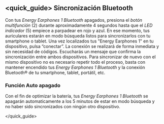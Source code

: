## <quick_guide> Sincronización Bluetooth

Con tus *Energy Earphones 1 Bluetooth* apagados, presiona el *botón multifunción* (2) durante aproximadamente 4 segundos hasta que el *LED indicador* (5) empiece a parpadear en rojo y azul. En ese momento, tus auriculares estarán en modo búsqueda listos para sincronizarlos con tu smartphone o tablet. Una vez localizados tus "Energy Earphones 1" en tu dispositivo, pulsa “conectar”. La conexión se realizará de forma inmediata y sin necesidad de códigos. Escucharás un mensaje que confirma la sincronización entre ambos dispositivos.
Para sincronizar de nuevo con el mismo dispositivo no es necesario repetir todo el proceso, basta con mantener encendido tus *Energy Earphones 1 Bluetooth* y la conexión Bluetooth® de tu smartphone, tablet, portátil, etc.

### Función Auto apagado
Con el fin de optimizar la batería, tus *Energy Earphones 1 Bluetooth* se apagarán automaticamente a los 5 minutos de estar en modo búsqueda y no haber sido sincronizados con ningún otro dispositivo.

</quick_guide>
